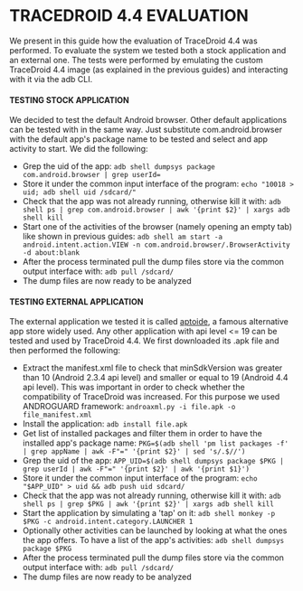 # TRACEDROID 4.4 EVALUATION

We present in this guide how the evaluation of TraceDroid 4.4 was
performed. To evaluate the system we tested both a stock application
and an external one. The tests were performed by emulating the custom
TraceDroid 4.4 image (as explained in the previous guides) and
interacting with it via the adb CLI.

#### TESTING STOCK APPLICATION

We decided to test the default Android browser. Other default
applications can be tested with in the same way. Just substitute
com.android.browser with the default app's package name to be tested
and select and app activity to start. We did the following:

- Grep the uid of the app: `adb shell dumpsys package
  com.android.browser | grep userId=`
- Store it under the common input interface of the program: `echo
  "10018 > uid; adb shell uid /sdcard/"`
- Check that the app was not already running, otherwise
  kill it with: `adb shell ps | grep com.android.browser | awk '{print $2}' | xargs adb shell kill`
- Start one of the activities of the browser (namely opening
  an empty tab) like shown in previous guides: `adb shell am start -a android.intent.action.VIEW -n com.android.browser/.BrowserActivity -d about:blank`
- After the process terminated pull the dump files store via the
  common output interface with: `adb pull /sdcard/`
- The dump files are now ready to be analyzed

#### TESTING EXTERNAL APPLICATION

The external application we tested it is called
[aptoide](https://en.aptoide.com/), a famous alternative app store
widely used. Any other application with api level <= 19 can be tested
and used by TraceDroid 4.4. We first downloaded its .apk file and then
performed the following:

- Extract the manifest.xml file to check that minSdkVersion was
  greater than 10 (Android 2.3.4 api level) and smaller or equal to 19
  (Android 4.4 api level). This was important in order to check whether the
  compatibility of TraceDroid was increased. For this purpose we used
  ANDROGUARD framework: `androaxml.py -i file.apk -o
  file_manifest.xml`
- Install the application: `adb install file.apk`
- Get list of installed packages and filter them in order to have the
  installed app's package name: `PKG=$(adb shell 'pm list packages -f' | grep appName | awk -F"=" '{print $2}' | sed 's/.$//')`
- Grep the uid of the app: `APP_UID=$(adb shell dumpsys package $PKG | grep userId | awk -F"=" '{print $2}' | awk '{print $1}')`
- Store it under the common input interface of the program: `echo "$APP_UID" > uid && adb push uid sdcard/`
- Check that the app was not already running, otherwise
  kill it with: `adb shell ps | grep $PKG | awk '{print $2}' | xargs adb shell kill`
- Start the application by simulating a 'tap' on it: `adb shell monkey
  -p $PKG -c android.intent.category.LAUNCHER 1`
- Optionally other activities can be launched by looking at what the
  ones the app offers. To have a list of the app's activities: `adb
  shell dumpsys package $PKG`
- After the process terminated pull the dump files store via the
  common output interface with: `adb pull /sdcard/`
- The dump files are now ready to be analyzed
